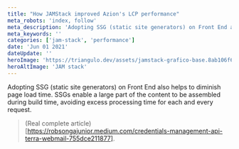 ```yaml
---
title: "How JAMStack improved Azion's LCP performance"
meta_robots: 'index, follow'
meta_description: 'Adopting SSG (static site generators) on Front End also helps to diminish page load time SSGs enable a large part of the content to be assembled during build time, avoiding excess processing time for each and every request...'
meta_keywords: ''
categories: ['jam-stack', 'performance']
date: 'Jun 01 2021'
dateUpdate: ''
heroImage: 'https://triangulo.dev/assets/jamstack-grafico-base.8ab106f6_Z25fmCO.png'
heroAltImage: 'JAM stack'
---
```


Adopting SSG (static site generators) on Front End also helps to diminish page load time. SSGs enable a large part of the content to be assembled during build time, avoiding excess processing time for each and every request.

> (Real complete article)[https://robsongajunior.medium.com/credentials-management-api-terra-webmail-755dce211877].
